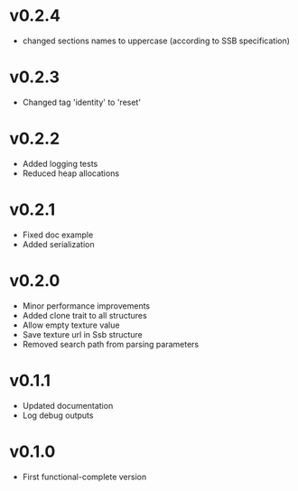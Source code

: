 # v0.2.4
* changed sections names to uppercase (according to SSB specification)

# v0.2.3
* Changed tag 'identity' to 'reset'

# v0.2.2
* Added logging tests
* Reduced heap allocations

# v0.2.1
* Fixed doc example
* Added serialization

# v0.2.0
* Minor performance improvements
* Added clone trait to all structures
* Allow empty texture value
* Save texture url in Ssb structure
* Removed search path from parsing parameters

# v0.1.1
* Updated documentation
* Log debug outputs

# v0.1.0
* First functional-complete version